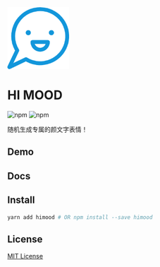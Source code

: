 <img alt="himood" src="https://github.com/sikazhang/miniDemo/raw/master/docs/images/mood-happy.png" width="140">

# HI MOOD

![npm](https://img.shields.io/static/v1?label=license&message=MIT&color=green)
![npm](https://img.shields.io/static/v1?label=npm@lastest&message=1.0.2&color=blue)


随机生成专属的颜文字表情！

## Demo

## Docs

## Install

```bash
yarn add himood # OR npm install --save himood
```

## License

[MIT License](LICENSE)
